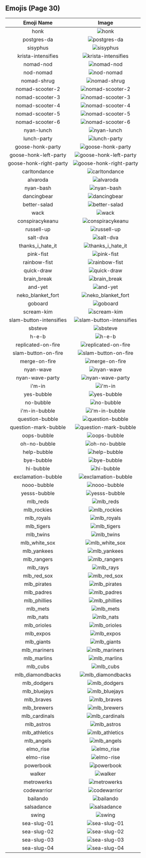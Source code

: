 
## Emojis (Page 30)
|Emoji Name|Image|
| :-: | :-: |
|honk| ![honk](/output/honk.png)|
|postgres-da| ![postgres-da](/output/postgres-da.png)|
|sisyphus| ![sisyphus](/output/sisyphus.gif)|
|krista-intensifies| ![krista-intensifies](/output/krista-intensifies)|
|nomad-nod| ![nomad-nod](/output/nomad-nod.gif)|
|nod-nomad| ![nod-nomad](/output/nod-nomad)|
|nomad-shrug| ![nomad-shrug](/output/nomad-shrug.png)|
|nomad-scooter-2| ![nomad-scooter-2](/output/nomad-scooter-2.png)|
|nomad-scooter-3| ![nomad-scooter-3](/output/nomad-scooter-3.png)|
|nomad-scooter-4| ![nomad-scooter-4](/output/nomad-scooter-4.png)|
|nomad-scooter-5| ![nomad-scooter-5](/output/nomad-scooter-5.png)|
|nomad-scooter-6| ![nomad-scooter-6](/output/nomad-scooter-6.png)|
|nyan-lunch| ![nyan-lunch](/output/nyan-lunch.gif)|
|lunch-party| ![lunch-party](/output/lunch-party.gif)|
|goose-honk-party| ![goose-honk-party](/output/goose-honk-party.gif)|
|goose-honk-left-party| ![goose-honk-left-party](/output/goose-honk-left-party)|
|goose-honk-right-party| ![goose-honk-right-party](/output/goose-honk-right-party.gif)|
|carltondance| ![carltondance](/output/carltondance.gif)|
|alvaroda| ![alvaroda](/output/alvaroda.png)|
|nyan-bash| ![nyan-bash](/output/nyan-bash.gif)|
|dancingbear| ![dancingbear](/output/dancingbear.gif)|
|better-salad| ![better-salad](/output/better-salad.png)|
|wack| ![wack](/output/wack.png)|
|conspiracykeanu| ![conspiracykeanu](/output/conspiracykeanu.jpg)|
|russell-up| ![russell-up](/output/russell-up.png)|
|salt-dva| ![salt-dva](/output/salt-dva.jpg)|
|thanks_i_hate_it| ![thanks_i_hate_it](/output/thanks_i_hate_it.jpg)|
|pink-fist| ![pink-fist](/output/pink-fist.png)|
|rainbow-fist| ![rainbow-fist](/output/rainbow-fist)|
|quick-draw| ![quick-draw](/output/quick-draw.png)|
|brain_break| ![brain_break](/output/brain_break.png)|
|and-yet| ![and-yet](/output/and-yet.jpg)|
|neko_blanket_fort| ![neko_blanket_fort](/output/neko_blanket_fort.png)|
|goboard| ![goboard](/output/goboard.png)|
|scream-kim| ![scream-kim](/output/scream-kim.jpg)|
|slam-button-intensifies| ![slam-button-intensifies](/output/slam-button-intensifies.gif)|
|sbsteve| ![sbsteve](/output/sbsteve.png)|
|h-e-b| ![h-e-b](/output/h-e-b.png)|
|replicated-on-fire| ![replicated-on-fire](/output/replicated-on-fire.gif)|
|slam-button-on-fire| ![slam-button-on-fire](/output/slam-button-on-fire.gif)|
|merge-on-fire| ![merge-on-fire](/output/merge-on-fire.gif)|
|nyan-wave| ![nyan-wave](/output/nyan-wave.gif)|
|nyan-wave-party| ![nyan-wave-party](/output/nyan-wave-party.gif)|
|i'm-in| ![i'm-in](/output/i'm-in.gif)|
|yes-bubble| ![yes-bubble](/output/yes-bubble.gif)|
|no-bubble| ![no-bubble](/output/no-bubble.gif)|
|i'm-in-bubble| ![i'm-in-bubble](/output/i'm-in-bubble)|
|question-bubble| ![question-bubble](/output/question-bubble.gif)|
|question-mark-bubble| ![question-mark-bubble](/output/question-mark-bubble)|
|oops-bubble| ![oops-bubble](/output/oops-bubble.gif)|
|oh-no-bubble| ![oh-no-bubble](/output/oh-no-bubble.gif)|
|help-bubble| ![help-bubble](/output/help-bubble.gif)|
|bye-bubble| ![bye-bubble](/output/bye-bubble.gif)|
|hi-bubble| ![hi-bubble](/output/hi-bubble.gif)|
|exclamation-bubble| ![exclamation-bubble](/output/exclamation-bubble.gif)|
|nooo-bubble| ![nooo-bubble](/output/nooo-bubble.gif)|
|yesss-bubble| ![yesss-bubble](/output/yesss-bubble.gif)|
|mlb_reds| ![mlb_reds](/output/mlb_reds.jpg)|
|mlb_rockies| ![mlb_rockies](/output/mlb_rockies.jpg)|
|mlb_royals| ![mlb_royals](/output/mlb_royals.jpg)|
|mlb_tigers| ![mlb_tigers](/output/mlb_tigers.jpg)|
|mlb_twins| ![mlb_twins](/output/mlb_twins.gif)|
|mlb_white_sox| ![mlb_white_sox](/output/mlb_white_sox.jpg)|
|mlb_yankees| ![mlb_yankees](/output/mlb_yankees.jpg)|
|mlb_rangers| ![mlb_rangers](/output/mlb_rangers.jpg)|
|mlb_rays| ![mlb_rays](/output/mlb_rays.jpg)|
|mlb_red_sox| ![mlb_red_sox](/output/mlb_red_sox.jpg)|
|mlb_pirates| ![mlb_pirates](/output/mlb_pirates.jpg)|
|mlb_padres| ![mlb_padres](/output/mlb_padres.jpg)|
|mlb_phillies| ![mlb_phillies](/output/mlb_phillies.jpg)|
|mlb_mets| ![mlb_mets](/output/mlb_mets.jpg)|
|mlb_nats| ![mlb_nats](/output/mlb_nats.jpg)|
|mlb_orioles| ![mlb_orioles](/output/mlb_orioles.jpg)|
|mlb_expos| ![mlb_expos](/output/mlb_expos.jpg)|
|mlb_giants| ![mlb_giants](/output/mlb_giants.jpg)|
|mlb_mariners| ![mlb_mariners](/output/mlb_mariners.jpg)|
|mlb_marlins| ![mlb_marlins](/output/mlb_marlins.jpg)|
|mlb_cubs| ![mlb_cubs](/output/mlb_cubs.jpg)|
|mlb_diamondbacks| ![mlb_diamondbacks](/output/mlb_diamondbacks.jpg)|
|mlb_dodgers| ![mlb_dodgers](/output/mlb_dodgers.jpg)|
|mlb_bluejays| ![mlb_bluejays](/output/mlb_bluejays.png)|
|mlb_braves| ![mlb_braves](/output/mlb_braves.gif)|
|mlb_brewers| ![mlb_brewers](/output/mlb_brewers.jpg)|
|mlb_cardinals| ![mlb_cardinals](/output/mlb_cardinals.jpg)|
|mlb_astros| ![mlb_astros](/output/mlb_astros.jpg)|
|mlb_athletics| ![mlb_athletics](/output/mlb_athletics.jpg)|
|mlb_angels| ![mlb_angels](/output/mlb_angels.jpg)|
|elmo_rise| ![elmo_rise](/output/elmo_rise.gif)|
|elmo-rise| ![elmo-rise](/output/elmo-rise.png)|
|powerbook| ![powerbook](/output/powerbook.png)|
|walker| ![walker](/output/walker)|
|metrowerks| ![metrowerks](/output/metrowerks.png)|
|codewarrior| ![codewarrior](/output/codewarrior)|
|bailando| ![bailando](/output/bailando.gif)|
|salsadance| ![salsadance](/output/salsadance)|
|swing| ![swing](/output/swing)|
|sea-slug-01| ![sea-slug-01](/output/sea-slug-01.png)|
|sea-slug-02| ![sea-slug-02](/output/sea-slug-02.png)|
|sea-slug-03| ![sea-slug-03](/output/sea-slug-03.png)|
|sea-slug-04| ![sea-slug-04](/output/sea-slug-04.png)|
